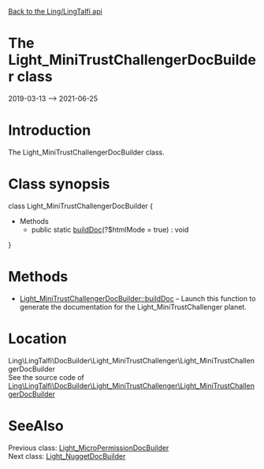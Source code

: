[Back to the Ling/LingTalfi api](https://github.com/lingtalfi/LingTalfi/blob/master/doc/api/Ling/LingTalfi.md)



The Light_MiniTrustChallengerDocBuilder class
================
2019-03-13 --> 2021-06-25






Introduction
============

The Light_MiniTrustChallengerDocBuilder class.



Class synopsis
==============


class <span class="pl-k">Light_MiniTrustChallengerDocBuilder</span>  {

- Methods
    - public static [buildDoc](https://github.com/lingtalfi/LingTalfi/blob/master/doc/api/Ling/LingTalfi/DocBuilder/Light_MiniTrustChallenger/Light_MiniTrustChallengerDocBuilder/buildDoc.md)(?$htmlMode = true) : void

}






Methods
==============

- [Light_MiniTrustChallengerDocBuilder::buildDoc](https://github.com/lingtalfi/LingTalfi/blob/master/doc/api/Ling/LingTalfi/DocBuilder/Light_MiniTrustChallenger/Light_MiniTrustChallengerDocBuilder/buildDoc.md) &ndash; Launch this function to generate the documentation for the Light_MiniTrustChallenger planet.





Location
=============
Ling\LingTalfi\DocBuilder\Light_MiniTrustChallenger\Light_MiniTrustChallengerDocBuilder<br>
See the source code of [Ling\LingTalfi\DocBuilder\Light_MiniTrustChallenger\Light_MiniTrustChallengerDocBuilder](https://github.com/lingtalfi/LingTalfi/blob/master/DocBuilder/Light_MiniTrustChallenger/Light_MiniTrustChallengerDocBuilder.php)



SeeAlso
==============
Previous class: [Light_MicroPermissionDocBuilder](https://github.com/lingtalfi/LingTalfi/blob/master/doc/api/Ling/LingTalfi/DocBuilder/Light_MicroPermission/Light_MicroPermissionDocBuilder.md)<br>Next class: [Light_NuggetDocBuilder](https://github.com/lingtalfi/LingTalfi/blob/master/doc/api/Ling/LingTalfi/DocBuilder/Light_Nugget/Light_NuggetDocBuilder.md)<br>
